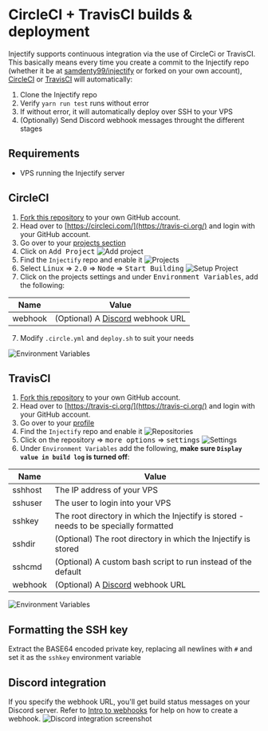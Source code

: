 # CircleCI + TravisCI builds & deployment
Injectify supports continuous integration via the use of CircleCi or TravisCI. This basically means every time you create a commit to the Injectify repo (whether it be at [samdenty99/injectify](https://github.com/samdenty99/injectify) or forked on your own account), [CircleCI](https://circleci.com/) or [TravisCI](https://travis-ci.org/) will automatically:

1. Clone the Injectify repo
2. Verify `yarn run test` runs without error
3. If without error, it will automatically deploy over SSH to your VPS
4. (Optionally) Send Discord webhook messages throught the different stages

## Requirements
- VPS running the Injectify server

## CircleCI
1. [Fork this repository](https://github.com/samdenty99/injectify/fork) to your own GitHub account.
2. Head over to [https://circleci.com/](https://travis-ci.org/) and login with your GitHub account.
3. Go over to your [projects section](https://circleci.com/projects/gh/samdenty99)
4. Click on <kbd>Add Project</kbd>
![Add project](https://i.imgur.com/pMDQjVD.png)
4. Find the `Injectify` repo and enable it
![Projects](https://i.imgur.com/jJOoJgs.png)
5. Select <kbd>Linux</kbd> => <kbd>2.0</kbd> => <kbd>Node</kbd> => <kbd>Start Building</kbd>
![Setup Project](https://i.imgur.com/wQlVB7g.png)
6. Click on the projects settings and under <kbd>Environment Variables</kbd>, add the following:

| Name    | Value                                                                                    |
| ------- | ---------------------------------------------------------------------------------------- |
| webhook | (Optional) A [Discord](https://discordapp.com/) webhook URL                              |

7. Modify `.circle.yml` and `deploy.sh` to suit your needs

![Environment Variables](https://i.imgur.com/h7cbPQW.png)

## TravisCI
1. [Fork this repository](https://github.com/samdenty99/injectify/fork) to your own GitHub account.
2. Head over to [https://travis-ci.org/](https://travis-ci.org/) and login with your GitHub account.
3. Go over to your [profile](https://travis-ci.org/profile)
4. Find the `Injectify` repo and enable it
![Repositories](https://i.imgur.com/ezjQsGm.png)
5. Click on the repository => <kbd>more options</kbd> => <kbd>settings</kbd>
![Settings](https://i.imgur.com/aSN3dCn.png)
6. Under `Environment Variables` add the following, **make sure `Display value in build log` is turned off**:

| Name    | Value                                                                                    |
| ------- | ---------------------------------------------------------------------------------------- |
| sshhost | The IP address of your VPS                                                               |
| sshuser | The user to login into your VPS                                                          |
| sshkey  | The root directory in which the Injectify is stored - needs to be specially formatted    |
| sshdir  | (Optional) The root directory in which the Injectify is stored                           |
| sshcmd  | (Optional) A custom bash script to run instead of the default                            |
| webhook | (Optional) A [Discord](https://discordapp.com/) webhook URL                              |

![Environment Variables](https://i.imgur.com/DgrUZtT.png)

## Formatting the SSH key
Extract the BASE64 encoded private key, replacing all newlines with `#` and set it as the `sshkey` environment variable

## Discord integration
If you specify the webhook URL, you'll get build status messages on your Discord server. Refer to [Intro to webhooks](https://support.discordapp.com/hc/en-us/articles/228383668-Intro-to-Webhooks) for help on how to create a webhook.
![Discord integration screenshot](https://i.imgur.com/6ME3wkQ.png)